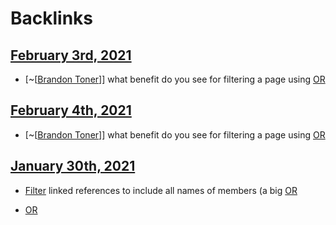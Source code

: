 
# Backlinks
## [February 3rd, 2021](<February 3rd, 2021.md>)
- [~[[Brandon Toner](<~[[Brandon Toner.md>)]] what benefit do you see for filtering a page using [OR](<OR.md>)

## [February 4th, 2021](<February 4th, 2021.md>)
- [~[[Brandon Toner](<~[[Brandon Toner.md>)]] what benefit do you see for filtering a page using [OR](<OR.md>)

## [January 30th, 2021](<January 30th, 2021.md>)
- [Filter]([filter](<filter.md>)) linked references to include all names of members (a big [OR](<OR.md>)

- [OR](<OR.md>)

